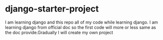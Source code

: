 # django-starter-project
I am learning django and this repo all of my code while learning django. I am learning django from official doc so the first code will more or less same as the doc provide.Gradually I will create my own project
